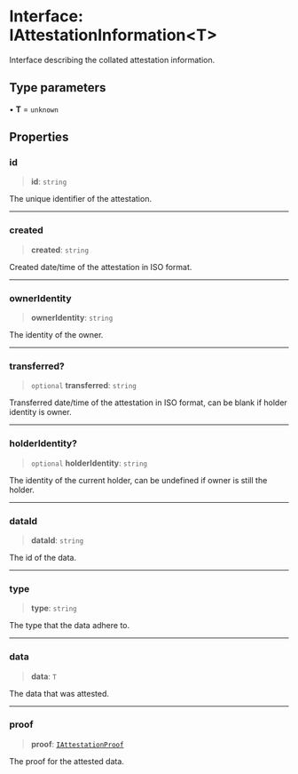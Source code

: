 # Interface: IAttestationInformation\<T\>

Interface describing the collated attestation information.

## Type parameters

• **T** = `unknown`

## Properties

### id

> **id**: `string`

The unique identifier of the attestation.

***

### created

> **created**: `string`

Created date/time of the attestation in ISO format.

***

### ownerIdentity

> **ownerIdentity**: `string`

The identity of the owner.

***

### transferred?

> `optional` **transferred**: `string`

Transferred date/time of the attestation in ISO format, can be blank if holder identity is owner.

***

### holderIdentity?

> `optional` **holderIdentity**: `string`

The identity of the current holder, can be undefined if owner is still the holder.

***

### dataId

> **dataId**: `string`

The id of the data.

***

### type

> **type**: `string`

The type that the data adhere to.

***

### data

> **data**: `T`

The data that was attested.

***

### proof

> **proof**: [`IAttestationProof`](IAttestationProof.md)

The proof for the attested data.
